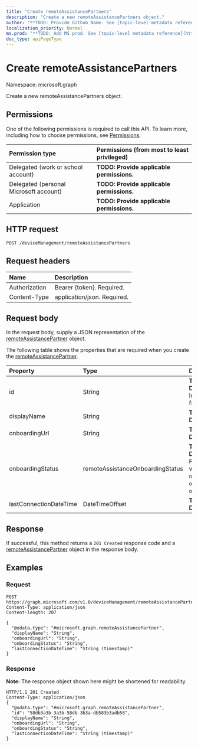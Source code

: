 ```yaml
---
title: "Create remoteAssistancePartners"
description: "Create a new remoteAssistancePartners object."
author: "**TODO: Provide Github Name. See [topic-level metadata reference](https://msgo.azurewebsites.net/add/document/guidelines/metadata.html#topic-level-metadata)**"
localization_priority: Normal
ms.prod: "**TODO: Add MS prod. See [topic-level metadata reference](https://msgo.azurewebsites.net/add/document/guidelines/metadata.html#topic-level-metadata)**"
doc_type: apiPageType
---
```


# Create remoteAssistancePartners

Namespace: microsoft.graph

Create a new remoteAssistancePartners object.

## Permissions
One of the following permissions is required to call this API. To learn more, including how to choose permissions, see [Permissions](/concepts/permissions-reference.md).

|Permission type|Permissions (from most to least privileged)|
|:---|:---|
|Delegated (work or school account)|**TODO: Provide applicable permissions.**|
|Delegated (personal Microsoft account)|**TODO: Provide applicable permissions.**|
|Application|**TODO: Provide applicable permissions.**|

## HTTP request

<!-- {
  "blockType": "ignored"
}
-->
``` http
POST /deviceManagement/remoteAssistancePartners
```

## Request headers
|Name|Description|
|:---|:---|
|Authorization|Bearer {token}. Required.|
|Content-Type|application/json. Required.|

## Request body
In the request body, supply a JSON representation of the [remoteAssistancePartner](../resources/intune-remoteassistancepartner.md) object.

The following table shows the properties that are required when you create the [remoteAssistancePartner](../resources/intune-remoteassistancepartner.md).

|Property|Type|Description|
|:---|:---|:---|
|id|String|**TODO: Add Description** Inherited from [entity](../resources/entity.md)|
|displayName|String|**TODO: Add Description**|
|onboardingUrl|String|**TODO: Add Description**|
|onboardingStatus|remoteAssistanceOnboardingStatus|**TODO: Add Description**. Possible values are: `notOnboarded`, `onboarding`, `onboarded`.|
|lastConnectionDateTime|DateTimeOffset|**TODO: Add Description**|



## Response

If successful, this method returns a `201 Created` response code and a [remoteAssistancePartner](../resources/intune-remoteassistancepartner.md) object in the response body.

## Examples

### Request
<!-- {
  "blockType": "request",
  "name": "create_remoteassistancepartner_from_"
}
-->
``` http
POST https://graph.microsoft.com/v1.0/deviceManagement/remoteAssistancePartners
Content-Type: application/json
Content-length: 207

{
  "@odata.type": "#microsoft.graph.remoteAssistancePartner",
  "displayName": "String",
  "onboardingUrl": "String",
  "onboardingStatus": "String",
  "lastConnectionDateTime": "String (timestamp)"
}
```


### Response
**Note:** The response object shown here might be shortened for readability.
<!-- {
  "blockType": "response",
  "truncated": true,
  "@odata.type": "microsoft.graph.remoteassistancepartner"
}
-->
``` http
HTTP/1.1 201 Created
Content-Type: application/json
{
  "@odata.type": "#microsoft.graph.remoteAssistancePartner",
  "id": "58db3a3b-3a3b-58db-3b3a-db583b3adb58",
  "displayName": "String",
  "onboardingUrl": "String",
  "onboardingStatus": "String",
  "lastConnectionDateTime": "String (timestamp)"
}
```

